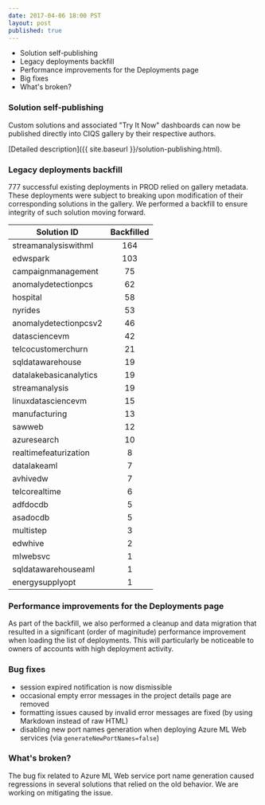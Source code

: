 ```yaml
--- 
date: 2017-04-06 18:00 PST
layout: post
published: true
---
```

- Solution self-publishing
- Legacy deployments backfill
- Performance improvements for the Deployments page
- Big fixes
- What's broken?

<!--more-->

### Solution self-publishing

Custom solutions and associated "Try It Now" dashboards can now be published directly into CIQS gallery by their respective authors.

[Detailed description]({{ site.baseurl }}/solution-publishing.html).

### Legacy deployments backfill

777 successful existing deployments in PROD relied on gallery metadata. These deployments were subject to breaking upon modification of their corresponding solutions in the gallery. We performed a backfill to ensure integrity of such solution moving forward.

| Solution ID            | Backfilled|
| ---------------------- |:-------:|
|streamanalysiswithml    |      164|
|edwspark                |      103|
|campaignmanagement      |      75 |
|anomalydetectionpcs     |      62 |
|hospital                |      58 |
|nyrides                 |      53 |
|anomalydetectionpcsv2   |      46 |
|datasciencevm           |      42 |
|telcocustomerchurn      |      21 |
|sqldatawarehouse        |      19 |
|datalakebasicanalytics  |      19 |
|streamanalysis          |      19 |
|linuxdatasciencevm      |      15 |
|manufacturing           |      13 |
|sawweb                  |      12 |
|azuresearch             |      10 |
|realtimefeaturization   |       8 |
|datalakeaml             |       7 |
|avhivedw                |       7 |
|telcorealtime           |       6 |
|adfdocdb                |       5 |
|asadocdb                |       5 |
|multistep               |       3 |
|edwhive                 |       2 |
|mlwebsvc                |       1 |
|sqldatawarehouseaml     |       1 |
|energysupplyopt         |       1 |

### Performance improvements for the Deployments page

As part of the backfill, we also performed a cleanup and data migration that resulted in a significant (order of maginitude) performance improvement when loading the list of deployments. This will particularly be noticeable to owners of accounts with high deployment activity.

### Bug fixes
- session expired notification is now dismissible
- occasional empty error messages in the project details page are removed
- formatting issues caused by invalid error messages are fixed (by using Markdown instead of raw HTML)
- disabling new port names generation when deploying Azure ML Web services (via `generateNewPortNames=false`)

### What's broken?

The bug fix related to Azure ML Web service port name generation caused regressions in several solutions that relied on the old behavior. We are working on mitigating the issue.